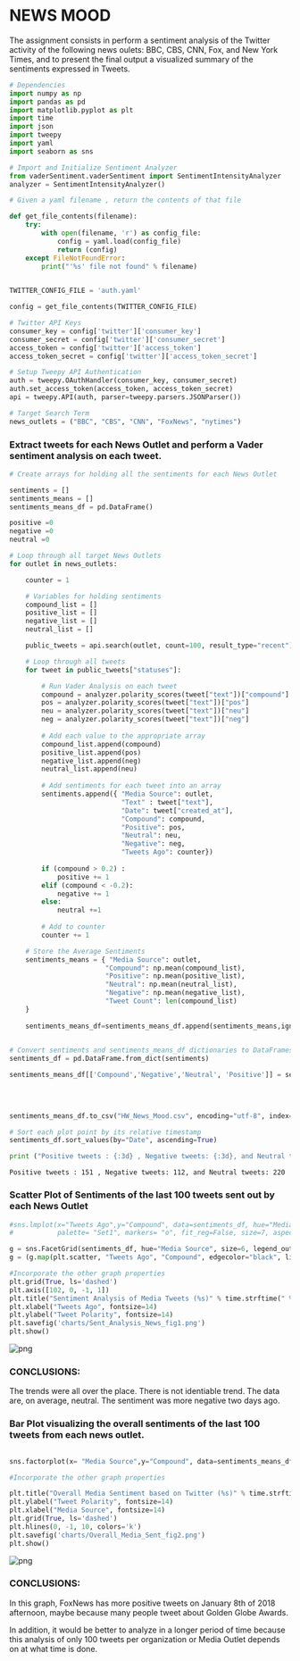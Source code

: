 
# NEWS MOOD

The assignment consists in perform a sentiment analysis of the Twitter activity of the following news oulets: BBC, CBS, CNN, Fox, and New York Times, and to present the final output a visualized summary of the sentiments expressed in Tweets.



```python
# Dependencies
import numpy as np
import pandas as pd
import matplotlib.pyplot as plt
import time
import json
import tweepy
import yaml
import seaborn as sns

```


```python
# Import and Initialize Sentiment Analyzer
from vaderSentiment.vaderSentiment import SentimentIntensityAnalyzer
analyzer = SentimentIntensityAnalyzer()
```


```python
# Given a yaml filename , return the contents of that file

def get_file_contents(filename):
    try:
        with open(filename, 'r') as config_file:
            config = yaml.load(config_file)
            return (config)
    except FileNotFoundError:
        print("'%s' file not found" % filename)
        
```


```python
TWITTER_CONFIG_FILE = 'auth.yaml'

config = get_file_contents(TWITTER_CONFIG_FILE)

# Twitter API Keys
consumer_key = config['twitter']['consumer_key']
consumer_secret = config['twitter']['consumer_secret']
access_token = config['twitter']['access_token']
access_token_secret = config['twitter']['access_token_secret']

# Setup Tweepy API Authentication
auth = tweepy.OAuthHandler(consumer_key, consumer_secret)
auth.set_access_token(access_token, access_token_secret)
api = tweepy.API(auth, parser=tweepy.parsers.JSONParser())

# Target Search Term
news_outlets = ("BBC", "CBS", "CNN", "FoxNews", "nytimes")

```

### Extract  tweets for each News Outlet and perform a  Vader sentiment analysis on each tweet.


```python
# Create arrays for holding all the sentiments for each News Outlet

sentiments = []
sentiments_means = []
sentiments_means_df = pd.DataFrame()

positive =0
negative =0
neutral =0

# Loop through all target News Outlets
for outlet in news_outlets:

    counter = 1

    # Variables for holding sentiments
    compound_list = []
    positive_list = []
    negative_list = []
    neutral_list = []

    public_tweets = api.search(outlet, count=100, result_type="recent")

    # Loop through all tweets
    for tweet in public_tweets["statuses"]:

        # Run Vader Analysis on each tweet
        compound = analyzer.polarity_scores(tweet["text"])["compound"]
        pos = analyzer.polarity_scores(tweet["text"])["pos"]
        neu = analyzer.polarity_scores(tweet["text"])["neu"]
        neg = analyzer.polarity_scores(tweet["text"])["neg"]
            
        # Add each value to the appropriate array
        compound_list.append(compound)
        positive_list.append(pos)
        negative_list.append(neg)
        neutral_list.append(neu)
        
        # Add sentiments for each tweet into an array
        sentiments.append({ "Media Source": outlet,
                            "Text" : tweet["text"],
                            "Date": tweet["created_at"], 
                            "Compound": compound,
                            "Positive": pos,
                            "Neutral": neu,
                            "Negative": neg,
                            "Tweets Ago": counter})
        
        if (compound > 0.2) :
            positive += 1
        elif (compound < -0.2):
            negative += 1
        else:
            neutral +=1
                
        # Add to counter 
        counter += 1

    # Store the Average Sentiments
    sentiments_means = { "Media Source": outlet,
                        "Compound": np.mean(compound_list),
                        "Positive": np.mean(positive_list),
                        "Neutral": np.mean(neutral_list),
                        "Negative": np.mean(negative_list),
                        "Tweet Count": len(compound_list)
    }
    
    sentiments_means_df=sentiments_means_df.append(sentiments_means,ignore_index=True)
    
```


```python
# Convert sentiments and sentiments_means_df dictionaries to DataFrames and Export the Data into CSV files
sentiments_df = pd.DataFrame.from_dict(sentiments)

sentiments_means_df[['Compound','Negative','Neutral', 'Positive']] = sentiments_means_df[['Compound',
                                                                                          'Negative',
                                                                                          'Neutral', 
                                                                                          'Positive']].apply(pd.to_numeric)

sentiments_means_df.to_csv("HW_News_Mood.csv", encoding="utf-8", index=False)

# Sort each plot point by its relative timestamp
sentiments_df.sort_values(by="Date", ascending=True)
```



```python
print ("Positive tweets : {:3d} , Negative tweets: {:3d}, and Neutral tweets: {:3d}".format(positive, negative, neutral))

```

    Positive tweets : 151 , Negative tweets: 112, and Neutral tweets: 220
    

### Scatter Plot of Sentiments of the last 100 tweets sent out by each News Outlet


```python
#sns.lmplot(x="Tweets Ago",y="Compound", data=sentiments_df, hue="Media Source", scatter= True, 
#           palette= "Set1", markers= "o", fit_reg=False, size=7, aspect=.8, legend_out= True)

g = sns.FacetGrid(sentiments_df, hue="Media Source", size=6, legend_out= True)
g = (g.map(plt.scatter, "Tweets Ago", "Compound", edgecolor="black", linewidth=.5).add_legend())

#Incorporate the other graph properties
plt.grid(True, ls='dashed')
plt.axis([102, 0, -1, 1])
plt.title("Sentiment Analysis of Media Tweets (%s)" % time.strftime(" %x"), fontsize=15)
plt.xlabel("Tweets Ago", fontsize=14)
plt.ylabel("Tweet Polarity", fontsize=14)
plt.savefig('charts/Sent_Analysis_News_fig1.png')
plt.show()

```


![png](HW_News-Mood_files/HW_News-Mood_10_0.png)


### CONCLUSIONS: 

The trends were all over the place. There is not identiable trend. The data are, on average, neutral.
The sentiment was more negative two days ago. 

### Bar Plot visualizing the overall sentiments of the last 100 tweets from each news outlet.


```python

sns.factorplot(x= "Media Source",y="Compound", data=sentiments_means_df, kind="bar", size=7, aspect=.8, palette= "Set1")

#Incorporate the other graph properties

plt.title("Overall Media Sentiment based on Twitter (%s)" % time.strftime(" %x"), fontsize=14)
plt.ylabel("Tweet Polarity", fontsize=14)
plt.xlabel("Media Source", fontsize=14)
plt.grid(True, ls='dashed')
plt.hlines(0, -1, 10, colors='k')
plt.savefig('charts/Overall_Media_Sent_fig2.png')
plt.show()
```


![png](HW_News-Mood_files/HW_News-Mood_13_0.png)


### CONCLUSIONS: 

In this graph, FoxNews has more positive tweets on January 8th of 2018 afternoon, maybe because many
people tweet about Golden Globe Awards. 

In addition, it would be better to analyze in a longer period of time because this analysis of only 100 tweets per organization or Media Outlet depends on at what time is done.
